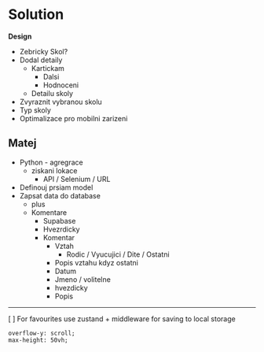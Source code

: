 # Solution

**Design**

- Zebricky Skol?
- Dodal detaily
  - Kartickam
    - Dalsi
    - Hodnoceni
  - Detailu skoly
- Zvyraznit vybranou skolu
- Typ skoly
- Optimalizace pro mobilni zarizeni

## Matej

- Python - agregrace
  - ziskani lokace
    - API / Selenium / URL
- Definouj prsiam model
- Zapsat data do database
  - plus
  - Komentare
    - Supabase
    - Hvezrdicky
    - Komentar
      - Vztah
        - Rodic / Vyucujici / Dite / Ostatni
      - Popis vztahu kdyz ostatni
      - Datum
      - Jmeno / volitelne
      - hvezdicky
      - Popis

---

[ ] For favourites use zustand + middleware for saving to local storage



    overflow-y: scroll;
    max-height: 50vh;